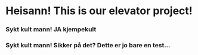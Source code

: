 # Heisann! This is our elevator project!

### Sykt kult mann! JA kjempekult
### Sykt kult mann! Sikker på det? Dette er jo bare en test...
